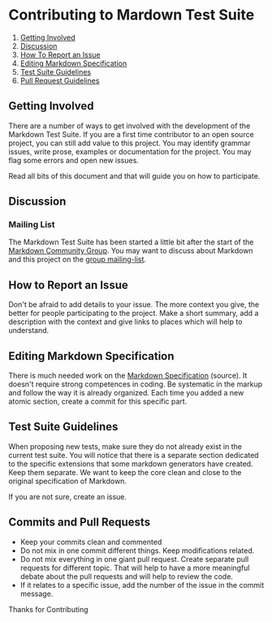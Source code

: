 # Contributing to Mardown Test Suite

1. [Getting Involved](#getting-involved)
2. [Discussion](#discussion)
3. [How To Report an Issue](#how-to-report-an-issue)
4. [Editing Markdown Specification](#editing-markdown-specification)
5. [Test Suite Guidelines](#test-suite-guidelines)
6. [Pull Request Guidelines](#pull-request-guidelines)

## Getting Involved

There are a number of ways to get involved with the development of the Markdown Test Suite. If you are a first time contributor to an open source project, you can still add value to this project. You may identify grammar issues, write prose, examples or documentation for the project. You may flag some errors and open new issues.

Read all bits of this document and that will guide you on how to participate.

## Discussion

### Mailing List

The Markdown Test Suite has been started a little bit after the start of the [Markdown Community Group](http://www.w3.org/community/markdown/). You may want to discuss about Markdown and this project on the [group mailing-list](http://lists.w3.org/Archives/Public/public-markdown/).

## How to Report an Issue

Don't be afraid to add details to your issue. The more context you give, the better for people participating to the project. Make a short summary, add a description with the context and give links to places which will help to understand.

## Editing Markdown Specification

There is much needed work on the [Markdown Specification](https://github.com/karlcow/markdown-testsuite/blob/master/markdown-spec.html) (source). It doesn't require strong competences in coding. Be systematic in the markup and follow the way it is already organized. Each time you added a new atomic section, create a commit for this specific part.

## Test Suite Guidelines

When proposing new tests, make sure they do not already exist in the current test suite. You will notice that there is a separate section dedicated to the specific extensions that some markdown generators have created. Keep them separate. We want to keep the core clean and close to the original specification of Markdown.

If you are not sure, create an issue.

## Commits and Pull Requests

* Keep your commits clean and commented
* Do not mix in one commit different things. Keep modifications related.
* Do not mix everything in one giant pull request. Create separate pull requests for different topic. That will help to have a more meaningful debate about the pull requests and will help to review the code.
* If it relates to a specific issue, add the number of the issue in the commit message.

Thanks for Contributing
